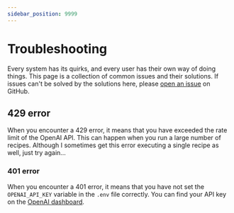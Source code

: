```yaml
---
sidebar_position: 9999
---
```


# Troubleshooting

Every system has its quirks, and every user has their own way of doing things. This page is a collection of common issues and their solutions. If issues can't be solved by the solutions here, please [open an issue](https://github.com/svdoever/ai-writer/issues) on GitHub.

## 429 error

When you encounter a 429 error, it means that you have exceeded the rate limit of the OpenAI API. This can happen when you run a large number of recipes. Although I sometimes get this error executing a single recipe as well, just try again...

### 401 error

When you encounter a 401 error, it means that you have not set the `OPENAI_API_KEY` variable in the `.env` file correctly. You can find your API key on the [OpenAI dashboard](https://platform.openai.com/account/api-keys).